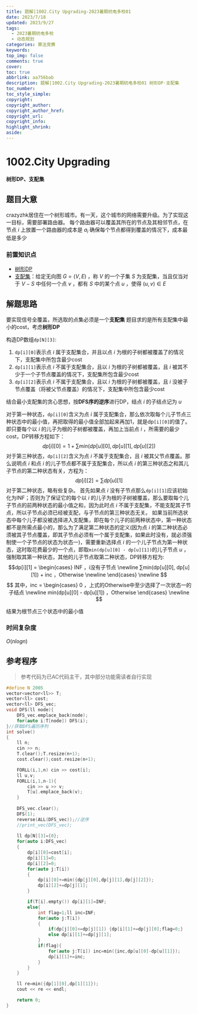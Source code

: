 ```yaml
---
title: 题解|1002.City Upgrading-2023暑期杭电多校01
date: 2023/7/18
updated: 2023/9/27
tags:
  - 2023暑期杭电多校
  - 动态规划
categories: 算法竞赛
keywords:
top_img: false
comments: true
cover:
toc: true
abbrlink: aa756bab
description: 题解|1002.City Upgrading-2023暑期杭电多校01 树形DP·支配集
toc_number:
toc_style_simple:
copyright:
copyright_author:
copyright_author_href:
copyright_url:
copyright_info:
highlight_shrink:
aside:
---
```


# 1002.City Upgrading

**树形DP、支配集**

## 题目大意
crazyzhk居住在一个树形城市。有一天，这个城市的网络需要升级。为了实现这一目标，需要部署路由器。
每个路由器可以覆盖其所在的节点及其相邻节点，在节点 $i$ 上放置一个路由器的成本是 $a_i$ 
确保每个节点都得到覆盖的情况下，成本最低是多少

### 前置知识点
- [树形DP](https://oi-wiki.org/dp/tree/)
- [支配集](https://baike.baidu.com/item/%E6%94%AF%E9%85%8D%E9%9B%86/3187787)：给定无向图 $G=(V,E)$ ，称 $V$ 的一个子集 $S$ 为支配集，当且仅当对于 $V-S$ 中任何一个点 $v$ ，都有 $S$ 中的某个点 $u$ ，使得 $(u,v) \in E$ 

## 解题思路
要实现信号全覆盖，所选取的点集必须是一个**支配集**
题目求的是所有支配集中最小的cost，考虑**树形DP**

构造DP数组```dp[N][3]```:
1. ```dp[i][0]```表示点 $i$ 属于支配集合，并且以点 $i$ 为根的子树都被覆盖了的情况下，支配集中所包含最少cost
2. ```dp[i][1]```表示点 $i$ 不属于支配集合，且以 $i$ 为根的子树都被覆盖，且 $i$ 被其不少于一个子节点覆盖的情况下，支配集所包含最少cost
3. ```dp[i][2]```表示点 $i$ 不属于支配集合，且以 $i$ 为根的子树都被覆盖，且 $i$ 没被子节点覆盖（将被父节点覆盖）的情况下，支配集中所包含最少cost

结合最小支配集的贪心思想，按**DFS序的逆序**进行DP，结点 $i$ 的子结点记为 $u$

对于第一种状态，```dp[i][0]```含义为点 $i$ 属于支配集合，那么依次取每个儿子节点三种状态中的最小值，再把取得的最小值全部加起来再加1，就是dp```[i][0]```的值了。即只要每个以 $i$ 的儿子为根的子树都被覆盖，再加上当前点 $i$ ，所需要的最少cost，DP转移方程如下：
$$
dp[i][0] = 1 + ∑min(dp[u][0], dp[u][1], dp[u][2])
$$
对于第三种状态，```dp[i][2]```含义为点 $i$ 不属于支配集合，且 $i$ 被其父节点覆盖。那么说明点 $i$ 和点 $i$ 的儿子节点都不属于支配集合，所以点 $i$ 的第三种状态之和其儿子节点的第二种状态有关，方程为：
$$
dp[i][2] =∑dp[u][1]
$$
对于第二种状态，略有些复杂。
首先如果点 $i$ 没有子节点那么```dp[i][1]```应该初始化为INF；否则为了保证它的每个以 $i$ 的儿子为根的子树被覆盖，那么要取每个儿子节点的前两种状态的最小值之和，因为此时点 $i$ 不属于支配集，不能支配其子节点，所以子节点必须已经被支配，与子节点的第三种状态无关。
如果当前所选状态中每个儿子都没被选择进入支配集，即在每个儿子的前两种状态中，第一种状态都不是所需点最小的，那么为了满足第二种状态的定义(因为点 $i$ 的第二种状态必须被其子节点覆盖，即其子节点必须有一个属于支配集，如果此时没有，就必须强制使一个子节点的状态为状态一)，需要重新选择点 $i$ 的一个儿子节点为第一种状态，这时取花费最少的一个点，即取```min(dp[u][0] - dp[u][1])```的儿子节点 $u$ ，强制取其第一种状态，其他的儿子节点取第二种状态，DP转移方程为:
$$dp[i][1] = \begin{cases}
    INF ，i没有子节点 \newline
    ∑min(dp[u][0], dp[u][1]) + inc ，Otherwise \newline
\end{cases} \newline
$$
$$
其中，inc = \begin{cases}
    0 ，上式的Otherwise中至少选择了一次状态一的子结点 \newline
    min(dp[u][0] - dp[u][1]) ，Otherwise
\end{cases} \newline
$$

结果为根节点三个状态中的最小值

### 时间复杂度
$O(nlogn)$

## 参考程序
> 参考代码为已AC代码主干，其中部分功能需读者自行实现

```cpp
#define N 2005
vector<vector<ll>> T;
vector<ll> cost;
vector<ll> DFS_vec;
void DFS(ll node){
    DFS_vec.emplace_back(node);
    for(auto i:T[node]) DFS(i);
}//获取DFS遍历序列
int solve()
{
    ll n;
    cin >> n;
    T.clear();T.resize(n+1);
    cost.clear();cost.resize(n+1);

    FORLL(i,1,n) cin >> cost[i];
    ll u,v;
    FORLL(i,1,n-1){
        cin >> u >> v;
        T[u].emplace_back(v);
    }
    
    DFS_vec.clear();
    DFS(1);
    reverse(ALL(DFS_vec));//逆序
    //print_vec(DFS_vec);
    
    ll dp[N][3]={0};
    for(auto i:DFS_vec)
    {
        dp[i][0]=cost[i];
        dp[i][1]=0;
        dp[i][2]=0;
        for(auto j:T[i])
        {
            dp[i][0]+=min({dp[j][0],dp[j][1],dp[j][2]});
            dp[i][2]+=dp[j][1];
        }

        if(T[i].empty()) dp[i][1]=INF;
        else{
            int flag=1;ll inc=INF;
            for(auto j:T[i])
            {
                if(dp[j][0]<=dp[j][1]) {dp[i][1]+=dp[j][0];flag=0;}
                else dp[i][1]+=dp[j][1];
            }
            if(flag){
                for(auto j:T[i]) inc=min({inc,dp[u][0]-dp[u][1]});
                dp[i][1]+=inc;
            }
        }
    }

    ll re=min({dp[1][0],dp[1][1]});
    cout << re << endl;

    return 0;
}
```